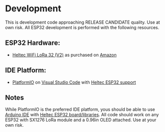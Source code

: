 # Development

This is development code approaching RELEASE CANDIDATE quality. Use at own risk.
All ESP32 development is performed with the following resources.

## ESP32 Hardware:
* [Heltec WiFi LoRa 32 (V2)](https://heltec-automation-docs.readthedocs.io/en/latest/esp32/wifi_lora_32/hardware_update_log.html#v2)
as purchased on [Amazon](https://www.amazon.com/gp/product/B07WHRS2XG)

## IDE Platform:
* [PlatformIO](https://platformio.org/) on [Visual Studio Code](https://code.visualstudio.com/) with [Heltec ESP32 support](https://docs.platformio.org/en/latest/boards/espressif32/heltec_wifi_lora_32_V2.html) 


## Notes
While PlatformIO is the preferred IDE platform, yous should be able to use [Arduino IDE](https://www.arduino.cc/en/Main/Software) with [Heltec ESP32 board/libraries](https://heltec.org/wifi_kit_install/). All code should work on any ESP32 with SX1276 LoRa module and a 0.96in OLED attached. Use at your own risk.

